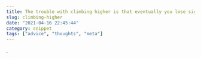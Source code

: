 ```yaml
---
title: The trouble with climbing higher is that eventually you lose sight of the ground.
slug: climbing-higher
date: "2021-04-16 22:45:44"
category: snippet
tags: ["advice", "thoughts", "meta"]
---
```


.
